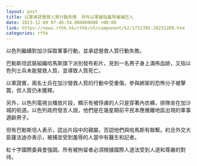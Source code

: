 ```yaml
---
layout: post
title: 以軍承認營救人質行動失敗　另外以軍被指羞辱被捕巴人
date: 2023-12-09 07:46:54.000000000 +08:00
link: https://news.rthk.hk/rthk/ch/component/k2/1731395-20231209.htm
categories: rthk
---
```


以色列繼續對加沙採取軍事行動，並承認營救人質行動失敗。

巴勒斯坦武裝組織哈馬斯旗下派別發布影片，見到一名男子身上滿佈血跡，又指以色列士兵未能營救人質，並導致人質死亡。

以軍證實，兩名士兵在加沙營救人質的行動中受重傷，參與綁架的恐怖分子被擊斃，但人質仍未獲釋。

另外，以色列電視台播放片段，顯示有被俘虜的人只是穿著內衣褲，排隊坐在加沙城的街道。以色列政府發言人說，他們是在幾星期前平民本應撤離地區出現的軍事適齡男子。

但有巴勒斯坦人表示，認出片段中的親屬，否認他們與哈馬斯有聯繫。約旦外交大臣薩法迪亦表示，被捕並受到羞辱的人當中有醫生和記者。

紅十字國際委員會強調，所有被拘留者必須根據國際人道法受到人道和尊嚴的對待。
